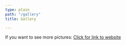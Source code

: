 ```yaml
---
type: plain
path: "/gallery"
title: Gallery

---
```

<div class="row">

<div class="col-md-4>

<img src="../images/gallery-img/child1.jpg" alt="Photo"/>

</div>

<p>If you want to see more pictures: <a href="https://www.facebook.com/internationallyonmun">Click for link to website</a></p>

</div>
